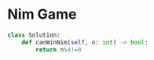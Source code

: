 # Nim Game
```python
class Solution:
    def canWinNim(self, n: int) -> bool:
        return n%4!=0
```
